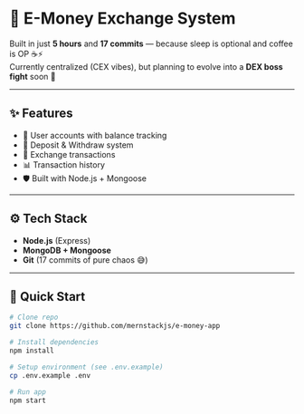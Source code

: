 # 💸 E-Money Exchange System

Built in just **5 hours** and **17 commits** — because sleep is optional and coffee is OP ☕⚡  
Currently centralized (CEX vibes), but planning to evolve into a **DEX boss fight** soon 🚀

---

## ✨ Features

- 🔐 User accounts with balance tracking
- 💱 Deposit & Withdraw system
- 🔄 Exchange transactions
- 📊 Transaction history
- 🛡 Built with Node.js + Mongoose

---

## ⚙️ Tech Stack

- **Node.js** (Express)
- **MongoDB + Mongoose**
- **Git** (17 commits of pure chaos 😅)

---

## 🚀 Quick Start

```bash
# Clone repo
git clone https://github.com/mernstackjs/e-money-app

# Install dependencies
npm install

# Setup environment (see .env.example)
cp .env.example .env

# Run app
npm start
```
